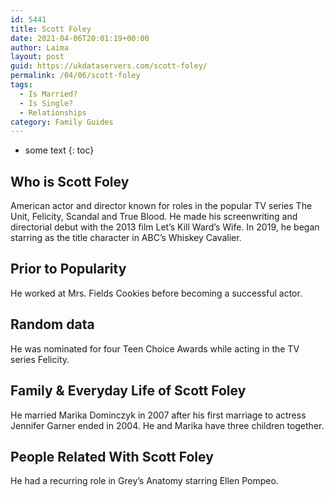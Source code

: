 ```yaml
---
id: 5441
title: Scott Foley
date: 2021-04-06T20:01:19+00:00
author: Laima
layout: post
guid: https://ukdataservers.com/scott-foley/
permalink: /04/06/scott-foley
tags:
  - Is Married?
  - Is Single?
  - Relationships
category: Family Guides
---
```


* some text
{: toc}


## Who is Scott Foley
                  
                  
                  
American actor and director known for roles in the popular TV series The Unit, Felicity, Scandal and True Blood. He made his screenwriting and directorial debut with the 2013 film Let&#8217;s Kill Ward&#8217;s Wife. In 2019, he began starring as the title character in ABC&#8217;s Whiskey Cavalier.
                  
              
            
              
            
                
                
                
## Prior to Popularity
                  
                  
                  
He worked at Mrs. Fields Cookies before becoming a successful actor.
                  
              
            
              
            
                
                
                
## Random data
                  
                  
                  
He was nominated for four Teen Choice Awards while acting in the TV series Felicity.
                  
              
            
              
            
                
                
                
## Family & Everyday Life of Scott Foley
                  
                  
                  
He married Marika Dominczyk in 2007 after his first marriage to actress Jennifer Garner ended in 2004. He and Marika have three children together.
                  
              
            
              
            
                
                
                
## People Related With Scott Foley
                  
                  
                  
He had a recurring role in Grey&#8217;s Anatomy starring Ellen Pompeo.
                  
              
            
              
            
                
              
            
              
              
            
            
              
            
          
          
          